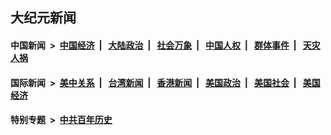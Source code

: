 ## 大纪元新闻

#### 中国新闻 &nbsp;>&nbsp; [中国经济](indexes/ncid283/README.md?05311245) &nbsp;| &nbsp; [大陆政治](indexes/ncid277/README.md?05311245) &nbsp;| &nbsp; [社会万象](indexes/ncid282/README.md?05311245) &nbsp;| &nbsp; [中国人权](indexes/ncid278/README.md?05311245) &nbsp;| &nbsp; [群体事件](indexes/ncid279/README.md?05311245) &nbsp;| &nbsp; [天灾人祸](indexes/ncid280/README.md?05311245)

#### 国际新闻 &nbsp;>&nbsp; [美中关系](indexes/nf1412576/README.md?05311245) &nbsp;| &nbsp; [台湾新闻](indexes/ncid1349361/README.md?05311245) &nbsp;| &nbsp; [香港新闻](indexes/ncid1349362/README.md?05311245) &nbsp;| &nbsp; [美国政治](indexes/ncid1078159/README.md?05311245) &nbsp;| &nbsp; [美国社会](indexes/ncid1078160/README.md?05311245) &nbsp;| &nbsp; [美国经济](indexes/ncid1078158/README.md?05311245)

#### 特别专题 &nbsp;>&nbsp; [中共百年历史](https://github.com/epoch-news/epoch-special/blob/master/README.md?05311245)  
